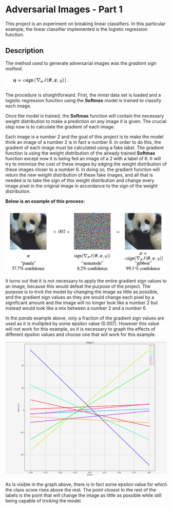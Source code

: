 # Adversarial Images - Part 1

This project is an experiment on breaking linear classifiers. In this particular example, the linear classifier implemented is the logistic regression function.

## Description

The method used to generate adversarial images was the *gradient sign method*.

![Alt text](/img/gsm.png)

The procedure is straightforward. First, the *mnist* data set is loaded and a logistic regression function using the **Softmax** model is trained to classify each image.

Once the model is trained, the **Softmax** function will contain the necessary weight distribution to make a prediction on any image it is given. The crucial step now is to calculate the gradient of each image. 

Each image is a number 2 and the goal of this project is to make the model think an image of a number 2 is in fact a number 6. In order to do this, the gradient of each image must be calculated using a fake label. The gradient function is using the weight distribution of the already trained **Softmax** function except now it is being fed an image of a 2 with a label of 6. It will try to minimize the cost of these images by edging the weight distribution of these images closer to a number 6. In doing so, the gradient function will return the new weight distribution of these fake images, and all that is needed is to take the sign of this weight distribution and change every image pixel in the original image in accordance to the sign of the weight distribution.

**Below is an example of this process:**

![Alt text](/img/panda.png)


It turns out that it is not necessary to apply the entire gradient sign values to an image, because this would defeat the purpose of the project. The purpose is to trick the model by changing the image as little as possible, and the gradient sign values as they are would change each pixel by a significant amount and the image will no longer look like a number 2 but instead would look like a mix between a number 2 and a number 6.

In the *panda* example above, only a fraction of the gradient sign values are used as it is mulitpled by some epsilon value (0.007). However this value will not work for this example, so it is necessary to graph the effects of different epsilon values and choose one that will work for this example.

![Alt text](/img/epsilon.png)

As is visible in the graph above, there is in fact some epsilon value for which the class score rises above the rest. The point closest to the rest of the labels is the point that will change the image as little as possible while still being capable of tricking the model.
